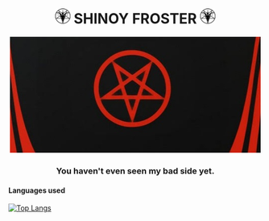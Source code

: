 <h1 align="center"><img src="./media/symbol.png"width="30px"> SHINOY FROSTER <img src="./media/symbol.png"width="30px"></h1> 

<div align="center"> <img src="./media/satan.jpeg"> </div>

<h3 align="center">You haven't even seen my bad side yet.

#### Languages used

[![Top Langs](https://github-readme-stats.vercel.app/api/top-langs/?username=ShinoyFroster&layout=compact)](https://github.com/ShinoyFroster/github-readme-stats)



